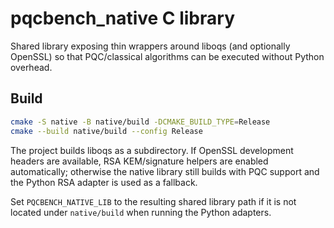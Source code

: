 # pqcbench_native C library

Shared library exposing thin wrappers around liboqs (and optionally OpenSSL)
so that PQC/classical algorithms can be executed without Python overhead.

## Build

```bash
cmake -S native -B native/build -DCMAKE_BUILD_TYPE=Release
cmake --build native/build --config Release
```

The project builds liboqs as a subdirectory. If OpenSSL development headers
are available, RSA KEM/signature helpers are enabled automatically; otherwise
the native library still builds with PQC support and the Python RSA adapter is
used as a fallback.

Set `PQCBENCH_NATIVE_LIB` to the resulting shared library path if it is not
located under `native/build` when running the Python adapters.
